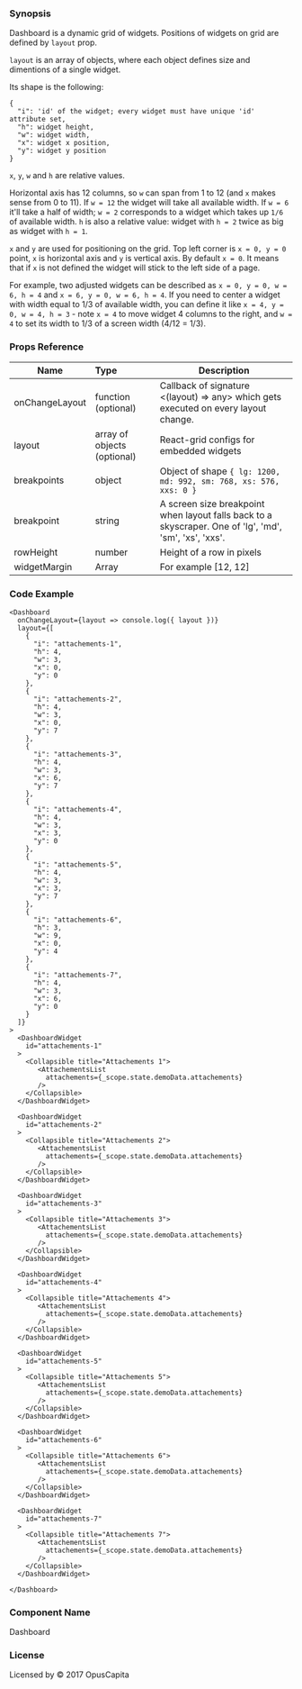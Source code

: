 ### Synopsis

Dashboard is a dynamic grid of widgets. Positions of widgets on grid are defined by `layout` prop.

`layout` is an array of objects, where each object defines size and dimentions of a single widget.

Its shape is the following:

```
{
  "i": 'id' of the widget; every widget must have unique 'id' attribute set,
  "h": widget height,
  "w": widget width,
  "x": widget x position,
  "y": widget y position
}
```

`x`, `y`, `w` and `h` are relative values.

Horizontal axis has 12 columns, so `w` can span from 1 to 12 (and `x` makes sense from 0 to 11). If `w = 12` the widget will take all available width. If `w = 6` it'll take a half of width; `w = 2` corresponds to a widget which takes up `1/6` of available width. `h` is also a relative value: widget with `h = 2` twice as big as widget with `h = 1`.

`x` and `y` are used for positioning on the grid. Top left corner is `x = 0, y = 0` point, `x` is horizontal axis and `y` is vertical axis. By default `x = 0`. It means that if `x` is not defined the widget will stick to the left side of a page.

For example, two adjusted widgets can be described as `x = 0, y = 0, w = 6, h = 4` and `x = 6, y = 0, w = 6, h = 4`. If you need to center a widget with width equal to 1/3 of available width, you can define it like `x = 4, y = 0, w = 4, h = 3` - note `x = 4` to move widget 4 columns to the right, and `w = 4` to set its width to 1/3 of a screen width (4/12 = 1/3).

### Props Reference

| Name                           | Type                    | Description                                                 |
| ------------------------------ | :---------------------- | ----------------------------------------------------------- |
| onChangeLayout                 | function (optional)     | Callback of signature <(layout) => any> which gets executed on every layout change.|
| layout                         | array of objects (optional) | React-grid configs for embedded widgets                 |
| breakpoints                     | object                  | Object of shape `{ lg: 1200, md: 992, sm: 768, xs: 576, xxs: 0 }` |
| breakpoint                      | string                  | A screen size breakpoint when layout falls back to a skyscraper. One of 'lg', 'md', 'sm', 'xs', 'xxs'. |
| rowHeight  | number | Height of a row in pixels |
| widgetMargin  | Array <Number> | For example [12, 12] |

### Code Example

```
<Dashboard
  onChangeLayout={layout => console.log({ layout })}
  layout={[
    {
      "i": "attachements-1",
      "h": 4,
      "w": 3,
      "x": 0,
      "y": 0
    },
    {
      "i": "attachements-2",
      "h": 4,
      "w": 3,
      "x": 0,
      "y": 7
    },
    {
      "i": "attachements-3",
      "h": 4,
      "w": 3,
      "x": 6,
      "y": 7
    },
    {
      "i": "attachements-4",
      "h": 4,
      "w": 3,
      "x": 3,
      "y": 0
    },
    {
      "i": "attachements-5",
      "h": 4,
      "w": 3,
      "x": 3,
      "y": 7
    },
    {
      "i": "attachements-6",
      "h": 3,
      "w": 9,
      "x": 0,
      "y": 4
    },
    {
      "i": "attachements-7",
      "h": 4,
      "w": 3,
      "x": 6,
      "y": 0
    }
  ]}
>
  <DashboardWidget
    id="attachements-1"
  >
    <Collapsible title="Attachements 1">
       <AttachementsList
         attachements={_scope.state.demoData.attachements}
       />
    </Collapsible>
  </DashboardWidget>

  <DashboardWidget
    id="attachements-2"
  >
    <Collapsible title="Attachements 2">
       <AttachementsList
         attachements={_scope.state.demoData.attachements}
       />
    </Collapsible>
  </DashboardWidget>

  <DashboardWidget
    id="attachements-3"
  >
    <Collapsible title="Attachements 3">
       <AttachementsList
         attachements={_scope.state.demoData.attachements}
       />
    </Collapsible>
  </DashboardWidget>

  <DashboardWidget
    id="attachements-4"
  >
    <Collapsible title="Attachements 4">
       <AttachementsList
         attachements={_scope.state.demoData.attachements}
       />
    </Collapsible>
  </DashboardWidget>

  <DashboardWidget
    id="attachements-5"
  >
    <Collapsible title="Attachements 5">
       <AttachementsList
         attachements={_scope.state.demoData.attachements}
       />
    </Collapsible>
  </DashboardWidget>

  <DashboardWidget
    id="attachements-6"
  >
    <Collapsible title="Attachements 6">
       <AttachementsList
         attachements={_scope.state.demoData.attachements}
       />
    </Collapsible>
  </DashboardWidget>

  <DashboardWidget
    id="attachements-7"
  >
    <Collapsible title="Attachements 7">
       <AttachementsList
         attachements={_scope.state.demoData.attachements}
       />
    </Collapsible>
  </DashboardWidget>

</Dashboard>
```

### Component Name

Dashboard

### License

Licensed by © 2017 OpusCapita

